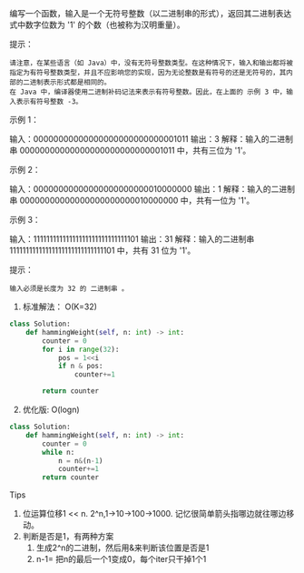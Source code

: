 编写一个函数，输入是一个无符号整数（以二进制串的形式），返回其二进制表达式中数字位数为 '1' 的个数（也被称为汉明重量）。

 

提示：

    请注意，在某些语言（如 Java）中，没有无符号整数类型。在这种情况下，输入和输出都将被指定为有符号整数类型，并且不应影响您的实现，因为无论整数是有符号的还是无符号的，其内部的二进制表示形式都是相同的。
    在 Java 中，编译器使用二进制补码记法来表示有符号整数。因此，在上面的 示例 3 中，输入表示有符号整数 -3。

 



示例 1：

输入：00000000000000000000000000001011
输出：3
解释：输入的二进制串 00000000000000000000000000001011 中，共有三位为 '1'。

示例 2：

输入：00000000000000000000000010000000
输出：1
解释：输入的二进制串 00000000000000000000000010000000 中，共有一位为 '1'。

示例 3：

输入：11111111111111111111111111111101
输出：31
解释：输入的二进制串 11111111111111111111111111111101 中，共有 31 位为 '1'。

 

提示：

    输入必须是长度为 32 的 二进制串 。

1. 标准解法： O(K=32) 

```python
class Solution:
    def hammingWeight(self, n: int) -> int:
        counter = 0 
        for i in range(32):
            pos = 1<<i
            if n & pos:
                counter+=1

        return counter 

```



2. 优化版: O(logn)

```python
class Solution:
    def hammingWeight(self, n: int) -> int:
        counter = 0
        while n:
            n = n&(n-1)
            counter+=1
        return counter 
```



Tips

1. 位运算位移1 << n. 2^n,1->10->100->1000. 记忆很简单箭头指哪边就往哪边移动。
2. 判断是否是1，有两种方案
   1. 生成2^n的二进制，然后用&来判断该位置是否是1
   2. n-1= 把n的最后一个1变成0，每个iter只干掉1个1